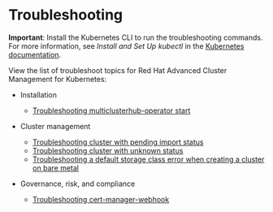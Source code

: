 # Troubleshooting

**Important**: Install the Kubernetes CLI to run the troubleshooting commands. For more information, see _Install and Set Up kubectl_ in the [Kubernetes documentation](https://kubernetes.io/docs/tasks/tools/install-kubectl/#install-kubectl-on-macos).

View the list of troubleshoot topics for Red Hat Advanced Cluster Management for Kubernetes:

* Installation 

  - [Troubleshooting multiclusterhub-operator start](install_operator_start.md)

* Cluster management

  - [Troubleshooting cluster with pending import status](trouble_import_status.md)
  - [Troubleshooting cluster with unknown status](trouble_console_status.md)
  - [Troubleshooting a default storage class error when creating a cluster on bare metal](trouble_storage_class.md)

* Governance, risk, and compliance

  - [Troubleshooting cert-manager-webhook](trouble_cert_webhook.md)